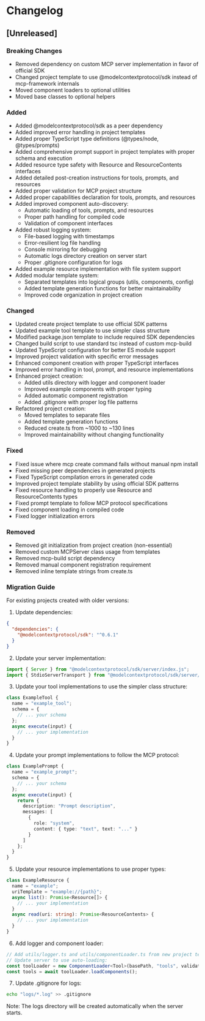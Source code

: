 # Changelog

## [Unreleased]

### Breaking Changes
- Removed dependency on custom MCP server implementation in favor of official SDK
- Changed project template to use @modelcontextprotocol/sdk instead of mcp-framework internals
- Moved component loaders to optional utilities
- Moved base classes to optional helpers

### Added
- Added @modelcontextprotocol/sdk as a peer dependency
- Added improved error handling in project templates
- Added proper TypeScript type definitions (@types/node, @types/prompts)
- Added comprehensive prompt support in project templates with proper schema and execution
- Added resource type safety with Resource and ResourceContents interfaces
- Added detailed post-creation instructions for tools, prompts, and resources
- Added proper validation for MCP project structure
- Added proper capabilities declaration for tools, prompts, and resources
- Added improved component auto-discovery:
  - Automatic loading of tools, prompts, and resources
  - Proper path handling for compiled code
  - Validation of component interfaces
- Added robust logging system:
  - File-based logging with timestamps
  - Error-resilient log file handling
  - Console mirroring for debugging
  - Automatic logs directory creation on server start
  - Proper .gitignore configuration for logs
- Added example resource implementation with file system support
- Added modular template system:
  - Separated templates into logical groups (utils, components, config)
  - Added template generation functions for better maintainability
  - Improved code organization in project creation

### Changed
- Updated create project template to use official SDK patterns
- Updated example tool template to use simpler class structure
- Modified package.json template to include required SDK dependencies
- Changed build script to use standard tsc instead of custom mcp-build
- Updated TypeScript configuration for better ES module support
- Improved project validation with specific error messages
- Enhanced component creation with proper TypeScript interfaces
- Improved error handling in tool, prompt, and resource implementations
- Enhanced project creation:
  - Added utils directory with logger and component loader
  - Improved example components with proper typing
  - Added automatic component registration
  - Added .gitignore with proper log file patterns
- Refactored project creation:
  - Moved templates to separate files
  - Added template generation functions
  - Reduced create.ts from ~1000 to ~130 lines
  - Improved maintainability without changing functionality

### Fixed
- Fixed issue where mcp create command fails without manual npm install
- Fixed missing peer dependencies in generated projects
- Fixed TypeScript compilation errors in generated code
- Improved project template stability by using official SDK patterns
- Fixed resource handling to properly use Resource and ResourceContents types
- Fixed prompt template to follow MCP protocol specifications
- Fixed component loading in compiled code
- Fixed logger initialization errors

### Removed
- Removed git initialization from project creation (non-essential)
- Removed custom MCPServer class usage from templates
- Removed mcp-build script dependency
- Removed manual component registration requirement
- Removed inline template strings from create.ts

### Migration Guide
For existing projects created with older versions:

1. Update dependencies:
```json
{
  "dependencies": {
    "@modelcontextprotocol/sdk": "^0.6.1"
  }
}
```

2. Update your server implementation:
```typescript
import { Server } from "@modelcontextprotocol/sdk/server/index.js";
import { StdioServerTransport } from "@modelcontextprotocol/sdk/server/stdio.js";
```

3. Update your tool implementations to use the simpler class structure:
```typescript
class ExampleTool {
  name = "example_tool";
  schema = {
    // ... your schema
  };
  async execute(input) {
    // ... your implementation
  }
}
```

4. Update your prompt implementations to follow the MCP protocol:
```typescript
class ExamplePrompt {
  name = "example_prompt";
  schema = {
    // ... your schema
  };
  async execute(input) {
    return {
      description: "Prompt description",
      messages: [
        {
          role: "system",
          content: { type: "text", text: "..." }
        }
      ]
    };
  }
}
```

5. Update your resource implementations to use proper types:
```typescript
class ExampleResource {
  name = "example";
  uriTemplate = "example://{path}";
  async list(): Promise<Resource[]> {
    // ... your implementation
  }
  async read(uri: string): Promise<ResourceContents> {
    // ... your implementation
  }
}
```

6. Add logger and component loader:
```typescript
// Add utils/logger.ts and utils/componentLoader.ts from new project template
// Update server to use auto-loading:
const toolLoader = new ComponentLoader<Tool>(basePath, "tools", validateTool);
const tools = await toolLoader.loadComponents();
```

7. Update .gitignore for logs:
```bash
echo "logs/*.log" >> .gitignore
```

Note: The logs directory will be created automatically when the server starts.